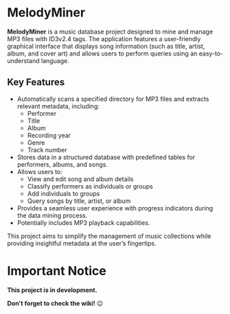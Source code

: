 # MelodyMiner

**MelodyMiner** is a music database project designed to mine and manage MP3 files with ID3v2.4 tags. The application features a user-friendly graphical interface that displays song information (such as title, artist, album, and cover art) and allows users to perform queries using an easy-to-understand language.

## Key Features

- Automatically scans a specified directory for MP3 files and extracts relevant metadata, including:
  - Performer
  - Title
  - Album
  - Recording year
  - Genre
  - Track number
- Stores data in a structured database with predefined tables for performers, albums, and songs.
- Allows users to:
  - View and edit song and album details
  - Classify performers as individuals or groups
  - Add individuals to groups
  - Query songs by title, artist, or album
- Provides a seamless user experience with progress indicators during the data mining process.
- Potentially includes MP3 playback capabilities.

This project aims to simplify the management of music collections while providing insightful metadata at the user’s fingertips.



# **Important Notice**

**This project is in development.**

**Don't forget to check the wiki!** 😉

